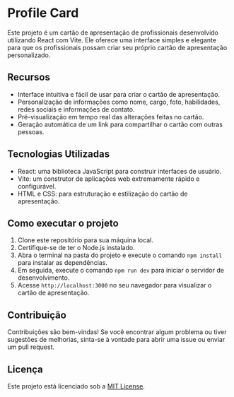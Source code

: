 # Profile Card

Este projeto é um cartão de apresentação de profissionais desenvolvido utilizando React com Vite. Ele oferece uma interface simples e elegante para que os profissionais possam criar seu próprio cartão de apresentação personalizado.

## Recursos

- Interface intuitiva e fácil de usar para criar o cartão de apresentação.
- Personalização de informações como nome, cargo, foto, habilidades, redes sociais e informações de contato.
- Pré-visualização em tempo real das alterações feitas no cartão.
- Geração automática de um link para compartilhar o cartão com outras pessoas.

## Tecnologias Utilizadas

- React: uma biblioteca JavaScript para construir interfaces de usuário.
- Vite: um construtor de aplicações web extremamente rápido e configurável.
- HTML e CSS: para estruturação e estilização do cartão de apresentação.

## Como executar o projeto

1. Clone este repositório para sua máquina local.
2. Certifique-se de ter o Node.js instalado.
3. Abra o terminal na pasta do projeto e execute o comando `npm install` para instalar as dependências.
4. Em seguida, execute o comando `npm run dev` para iniciar o servidor de desenvolvimento.
5. Acesse `http://localhost:3000` no seu navegador para visualizar o cartão de apresentação.

## Contribuição

Contribuições são bem-vindas! Se você encontrar algum problema ou tiver sugestões de melhorias, sinta-se à vontade para abrir uma issue ou enviar um pull request.

## Licença

Este projeto está licenciado sob a [MIT License](LICENSE).
